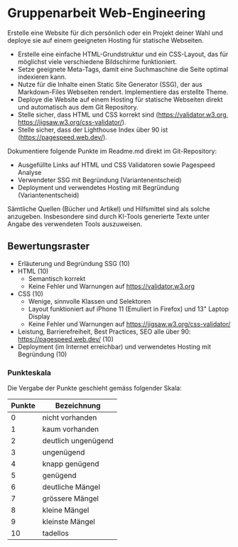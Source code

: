 # Gruppenarbeit Web-Engineering

Erstelle eine Website für dich persönlich oder ein Projekt deiner Wahl und deploye sie auf einem geeigneten Hosting für statische Webseiten.

- Erstelle eine einfache HTML-Grundstruktur und ein CSS-Layout, das für möglichst viele verschiedene Bildschirme funktioniert.
- Setze geeignete Meta-Tags, damit eine Suchmaschine die Seite optimal indexieren kann.
- Nutze für die Inhalte einen Static Site Generator (SSG), der aus Markdown-Files Webseiten rendert. Implementiere das erstellte Theme.
- Deploye die Website auf einem Hosting für statische Webseiten direkt und automatisch aus dem Git Repository.
- Stelle sicher, dass HTML und CSS korrekt sind (https://validator.w3.org, https://jigsaw.w3.org/css-validator/).
- Stelle sicher, dass der Lighthouse Index über 90 ist (https://pagespeed.web.dev/).

Dokumentiere folgende Punkte im Readme.md direkt im Git-Repository:

- Ausgefüllte Links auf HTML und CSS Validatoren sowie Pagespeed Analyse
- Verwendeter SSG mit Begründung (Variantenentscheid)
- Deployment und verwendetes Hosting mit Begründung (Variantenentscheid)

Sämtliche Quellen (Bücher und Artikel) und Hilfsmittel sind als solche anzugeben. 
Insbesondere sind durch KI-Tools generierte Texte unter Angabe des verwendeten Tools auszuweisen.

## Bewertungsraster

- Erläuterung und Begründung SSG (10)
- HTML (10)
    - Semantisch korrekt
    - Keine Fehler und Warnungen auf https://validator.w3.org
- CSS (10)
    - Wenige, sinnvolle Klassen und Selektoren
    - Layout funktioniert auf iPhone 11 (Emuliert in Firefox) und 13" Laptop Display
    - Keine Fehler und Warnungen auf https://jigsaw.w3.org/css-validator/
- Leistung, Barrierefreiheit, Best Practices, SEO alle über 90: https://pagespeed.web.dev/ (10)
- Deployment (im Internet erreichbar) und verwendetes Hosting mit Begründung (10)

### Punkteskala

Die Vergabe der Punkte geschieht gemäss folgender Skala:

| Punkte | Bezeichnung         |
|--------|---------------------|
| 0      | nicht vorhanden     |
| 1      | kaum vorhanden      |
| 2      | deutlich ungenügend |
| 3      | ungenügend          |
| 4      | knapp genügend      |
| 5      | genügend            |
| 6      | deutliche Mängel    |
| 7      | grössere Mängel     |
| 8      | kleine Mängel       |
| 9      | kleinste Mängel     |
| 10     | tadellos            |